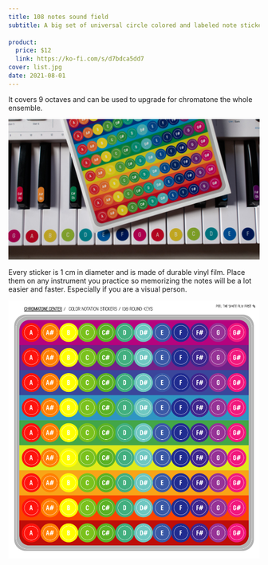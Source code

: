 ```yaml
---
title: 108 notes sound field
subtitle: A big set of universal circle colored and labeled note stickers

product:
  price: $12
  link: https://ko-fi.com/s/d7bdca5dd7
cover: list.jpg
date: 2021-08-01
---
```


It covers 9 octaves and can be used to upgrade for chromatone the whole ensemble.

<img src="./kit.jpg">

Every sticker is 1 cm in diameter and is made of durable vinyl film. Place them on any instrument you practice so memorizing the notes will be a lot easier and faster. Especially if you are a visual person.

![](./sheet.png)
